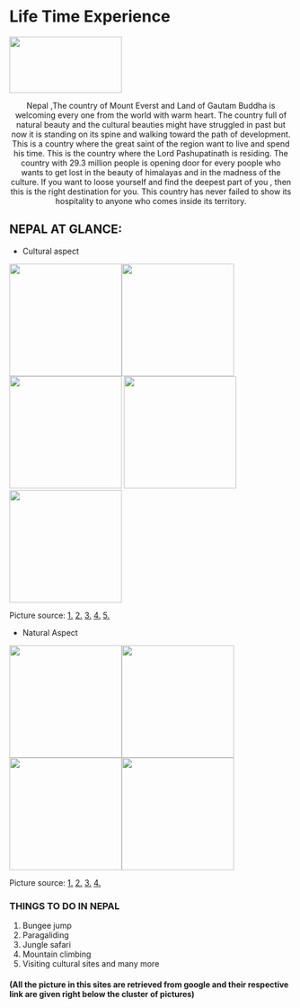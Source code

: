 # Life Time Experience
<img src="https://i2.wp.com/neostuffs.com/wp-content/uploads/2018/06/Visit-nepal-2020.jpg?fit=1200%2C720" width="200" height="100">
 
  <p style="text-align: center;"> Nepal ,The country of Mount Everst and Land of Gautam Buddha is welcoming every one from the world with warm heart. The country full of natural beauty and the cultural beauties might have struggled in past but  now it is standing on its spine and walking toward the path of development. This is a country where the great saint of the region want to live and spend his time. This is the country where the Lord Pashupatinath is residing. The country with 29.3 million people is opening door for every poople who wants to get lost in the beauty of himalayas and in the madness of the culture. If you want to loose yourself and find the deepest part of you , then this is the right destination for you. This country has never failed to show its hospitality to anyone who comes inside its territory.</P>

## NEPAL AT GLANCE:
 - Cultural aspect
 
 
 <img src="https://www.nepalsanctuarytreks.com/wp-content/uploads/2018/05/Indra-jtra-festival-in-Nepal1.jpg " width ="200" height="200"><img src="https://live.staticflickr.com/1859/30244419878_4291c7b364_b.jpg" height="200" weidth = "200">
 <img src="https://www.highventureplus.com/files/groups/Tharu-Festivals.jpg" height="200" weidth ="200">
 <img src="http://assets-cdn.ekantipur.com/images/third-party/miscellaneous/poem-1-30585524520_5386e21d70_b-copy-22092017081213.jpg" height="200" weidth ="200"><img src="https://upload.wikimedia.org/wikipedia/commons/8/8a/Babaji_at_pashupati.jpg" height="200" weidth ="200">
 
 Picture source: [1.](https://www.nepalsanctuarytreks.com/wp-content/uploads/2018/05/Indra-jtra-festival-in-Nepal1.jpg) [2.](https://live.staticflickr.com/1859/30244419878_4291c7b364_b.jpg) [3.](https://www.highventureplus.com/files/groups/Tharu-Festivals.jpg)
 [4.](http://assets-cdn.ekantipur.com/images/third-party/miscellaneous/poem-1-30585524520_5386e21d70_b-copy-22092017081213.jpg) [5.](https://upload.wikimedia.org/wikipedia/commons/8/8a/Babaji_at_pashupati.jpg)
 
 - Natural Aspect
 
 

<img src="https://www.kailashjourneys.com/wp-content/uploads/2017/03/Pokhara-Tour.jpg" height="200" width="200"><img src="http://eztrip.com.np/wp-content/uploads/2018/07/chitwan-national-park.jpg" height="200" width="200"><img src="https://media.tacdn.com/media/attractions-splice-spp-674x446/07/b8/0d/83.jpg" height="200" width="200"><img src="https://live.staticflickr.com/3700/12533459595_293257c364_c.jpg" height="200" width="200">

Picture source: [1.](https://www.kailashjourneys.com/wp-content/uploads/2017/03/Pokhara-Tour.jpg) [2.](http://eztrip.com.np/wp-content/uploads/2018/07/chitwan-national-park.jpg) [3.](https://media.tacdn.com/media/attractions-splice-spp-674x446/07/b8/0d/83.jpg)
 [4.](https://live.staticflickr.com/3700/12533459595_293257c364_c.jpg)

### THINGS TO DO IN NEPAL
1. Bungee jump
1. Paragaliding
1. Jungle safari
1. Mountain climbing
1. Visiting cultural sites and many more





#### (All the picture in this sites are retrieved from google and their respective link are given right below the cluster of pictures)





 
 
 
 
 
 
 
 

 

